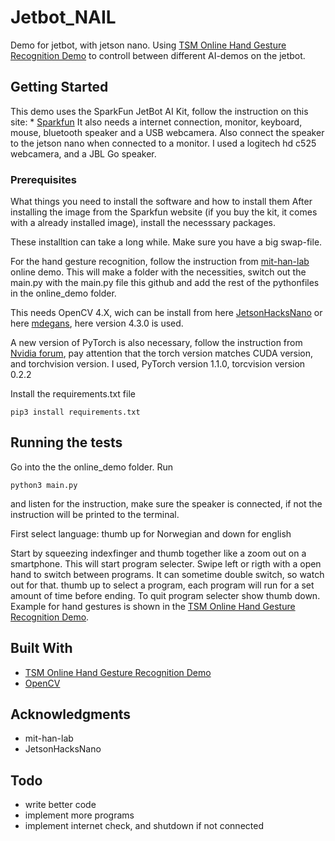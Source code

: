 # Jetbot_NAIL
Demo for jetbot, with jetson nano. 
Using [TSM Online Hand Gesture Recognition Demo](https://github.com/mit-han-lab/temporal-shift-module/tree/master/online_demo) to controll between different AI-demos on the jetbot.



## Getting Started

This demo uses the SparkFun JetBot AI Kit, follow the instruction on this site: * [Sparkfun](https://learn.sparkfun.com/tutorials/assembly-guide-for-sparkfun-jetbot-ai-kit/all)
It also needs a internet connection, monitor, keyboard, mouse, bluetooth speaker and a USB webcamera. Also connect the speaker to the jetson nano when connected to a monitor. 
I used a logitech hd c525 webcamera, and a JBL Go speaker. 
### Prerequisites

What things you need to install the software and how to install them
After installing the image from the Sparkfun website (if you buy the kit, it comes with a already installed image), install the necesssary packages.

These installtion can take a long while. Make sure you have a big swap-file. 

For the hand gesture recognition, follow the instruction from [mit-han-lab](https://github.com/mit-han-lab/temporal-shift-module/tree/master/online_demo) online demo.
This will make a folder with the necessities, switch out the main.py with the main.py file this github and add the rest of the pythonfiles in the online_demo folder.

This needs OpenCV 4.X, wich can be install from here [JetsonHacksNano](https://github.com/JetsonHacksNano/buildOpenCV) or here [mdegans](https://github.com/mdegans/nano_build_opencv), here version 4.3.0 is used.

A new version of PyTorch is also necessary, follow the instruction from [Nvidia forum](https://forums.developer.nvidia.com/t/pytorch-for-jetson-nano-version-1-6-0-now-available/72048), pay attention that the torch version matches CUDA version, and torchvision version.
I used, PyTorch version 1.1.0, torcvision version 0.2.2

Install the requirements.txt file
```
pip3 install requirements.txt
```




## Running the tests

Go into the the online_demo folder. Run 
```
python3 main.py
```
and listen for the instruction, make sure the speaker is connected, if not the instruction will be printed to the terminal.

First select language:
thumb up for Norwegian and down for english

Start by squeezing indexfinger and thumb together like a zoom out on a smartphone. This will start program selecter. Swipe left or rigth with a open hand to switch between programs. It can sometime double switch, so watch out for that. 
thumb up to select a program, each program will run for a set amount of time before ending.
To quit program selecter show thumb down. Example for hand gestures is shown in the [TSM Online Hand Gesture Recognition Demo](https://github.com/mit-han-lab/temporal-shift-module/tree/master/online_demo).


## Built With

* [TSM Online Hand Gesture Recognition Demo](https://github.com/mit-han-lab/temporal-shift-module/tree/master/online_demo)
* [OpenCV](https://opencv.org/)


## Acknowledgments

* mit-han-lab
* JetsonHacksNano

## Todo
* write better code
* implement more programs
* implement internet check, and shutdown if not connected


